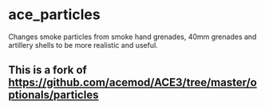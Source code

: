 ace_particles
==========

Changes smoke particles from smoke hand grenades, 40mm grenades and artillery shells to be more realistic and useful.

## This is a fork of https://github.com/acemod/ACE3/tree/master/optionals/particles
